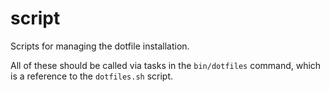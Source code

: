 # script

Scripts for managing the dotfile installation.

All of these should be called via tasks in the `bin/dotfiles` command,
which is a reference to the `dotfiles.sh` script.
